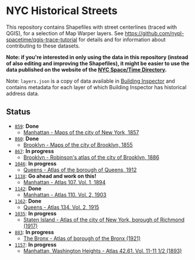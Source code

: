# NYC Historical Streets

This repository contains Shapefiles with street centerlines (traced with QGIS), for a selection of Map Warper layers. See https://github.com/nypl-spacetime/qgis-trace-tutorial for details and for information about contributing to these datasets.

__Note: if you're interested in only using the data in this repository (instead of also editing and improving the Shapefiles), it might be easier to use the data published on the website of the [NYC Space/Time Directory](http://spacetime.nypl.org/#data-nyc-streets).__

Note: `layers.json` is a copy of data available in [Building Inspector](http://buildinginspector.nypl.org) and contains metadata for each layer of which Building Inspector has historical address data.

## Status

- [`859`](859): __Done__
  - [Manhattan - Maps of the city of New York, 1857](http://maps.nypl.org/warper/layers/859)
- [`860`](860): __Done__
  - [Brooklyn - Maps of the city of Brooklyn, 1855](http://maps.nypl.org/warper/layers/860)
- [`867`](867): __In progress__
  - [Brooklyn - Robinson's atlas of the city of Brooklyn, 1886](http://maps.nypl.org/warper/layers/867)
- [`1046`](1046): __In progress__
  - [Queens - Atlas of the borough of Queens, 1912](http://maps.nypl.org/warper/layers/1046)
- [`1138`](1138): __Go ahead and work on this!__
  - [Manhattan - Atlas 107. Vol. 1, 1894](http://maps.nypl.org/warper/layers/1138)
- [`1142`](1142): __Done__
  - [Manhattan - Atlas 110. Vol. 2, 1903](http://maps.nypl.org/warper/layers/1142)
- [`1162`](1162): __Done__
  - [Queens - Atlas 134. Vol. 2, 1915](http://maps.nypl.org/warper/layers/1162)
- [`1035`](1035): __In progress__
  - [Staten Island - Atlas of the city of New York, borough of Richmond (1917)](http://maps.nypl.org/warper/layers/1035)
- [`883`](883): __In progress__
  - [The Bronx - Atlas of borough of the Bronx (1921)](http://maps.nypl.org/warper/layers/883)
- [`1157`](1157): __In progress__
  - [Manhattan, Washington Heights - Atlas 42.61. Vol. 11-11 1/2 (1893)](http://maps.nypl.org/warper/layers/1157)
